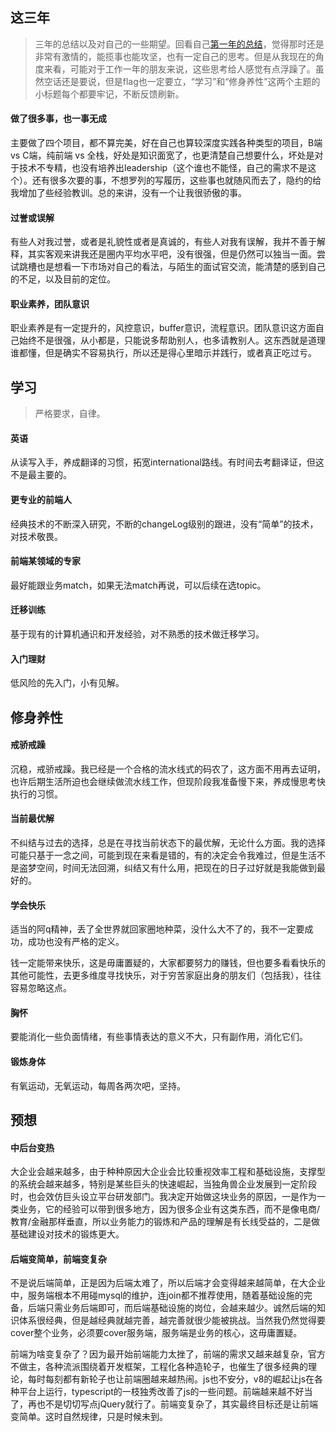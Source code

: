 ## 这三年

> 三年的总结以及对自己的一些期望。回看自己[第一年的总结](https://github.com/shaomingquan/articles/blob/master/src/%E5%B7%A5%E4%BD%9C%E7%AC%AC%E4%B8%80%E5%B9%B4%E7%9A%84%E4%B8%80%E4%BA%9B%E6%80%9D%E8%80%83.md)，觉得那时还是非常有激情的，能揽事也能攻坚，也有一定自己的思考。但是从我现在的角度来看，可能对于工作一年的朋友来说，这些思考给人感觉有点浮躁了。虽然空话还是要说，但是flag也一定要立，“学习”和“修身养性”这两个主题的小标题每个都要牢记，不断反馈刷新。

#### 做了很多事，也一事无成

主要做了四个项目，都不算完美，好在自己也算较深度实践各种类型的项目，B端 vs C端，纯前端 vs 全栈，好处是知识面宽了，也更清楚自己想要什么，坏处是对于技术不专精，也没有培养出leadership（这个谁也不能怪，自己的需求不是这个）。还有很多次要的事，不想罗列的写履历，这些事也就随风而去了，隐约的给我增加了些经验教训。总的来讲，没有一个让我很骄傲的事。

#### 过誉或误解

有些人对我过誉，或者是礼貌性或者是真诚的，有些人对我有误解，我并不善于解释，其实客观来讲我还是圈内平均水平吧，没有很强，但是仍然可以独当一面。尝试跳槽也是想看一下市场对自己的看法，与陌生的面试官交流，能清楚的感到自己的不足，以及目前的定位。

#### 职业素养，团队意识

职业素养是有一定提升的，风控意识，buffer意识，流程意识。团队意识这方面自己始终不是很强，从小都是，只能说多帮助别人，也多请教别人。这东西就是道理谁都懂，但是确实不容易执行，所以还是得心里暗示并践行，或者真正吃过亏。

## 学习

> 严格要求，自律。

#### 英语

从读写入手，养成翻译的习惯，拓宽international路线。有时间去考翻译证，但这不是最主要的。

#### 更专业的前端人

经典技术的不断深入研究，不断的changeLog级别的跟进，没有“简单”的技术，对技术敬畏。

#### 前端某领域的专家

最好能跟业务match，如果无法match再说，可以后续在选topic。

#### 迁移训练

基于现有的计算机通识和开发经验，对不熟悉的技术做迁移学习。

#### 入门理财

低风险的先入门，小有见解。

## 修身养性

#### 戒骄戒躁

沉稳，戒骄戒躁。我已经是一个合格的流水线式的码农了，这方面不用再去证明，也许后期生活所迫也会继续做流水线工作，但现阶段我准备慢下来，养成慢思考快执行的习惯。

#### 当前最优解

不纠结与过去的选择，总是在寻找当前状态下的最优解，无论什么方面。我的选择可能只基于一念之间，可能到现在来看是错的，有的决定会令我难过，但是生活不是盗梦空间，时间无法回溯，纠结又有什么用，把现在的日子过好就是我能做到最好的。

#### 学会快乐

适当的阿q精神，丢了全世界就回家圈地种菜，没什么大不了的，我不一定要成功，成功也没有严格的定义。

钱一定能带来快乐，这是毋庸置疑的，大家都要努力的赚钱，但也要多看看快乐的其他可能性，去更多维度寻找快乐，对于穷苦家庭出身的朋友们（包括我），往往容易忽略这点。

#### 胸怀

要能消化一些负面情绪，有些事情表达的意义不大，只有副作用，消化它们。

#### 锻炼身体

有氧运动，无氧运动，每周各两次吧，坚持。

## 预想

#### 中后台变热

大企业会越来越多，由于种种原因大企业会比较重视效率工程和基础设施，支撑型的系统会越来越多，特别是某些巨头的快速崛起，当独角兽企业发展到一定阶段时，也会效仿巨头设立平台研发部门。我决定开始做这块业务的原因，一是作为一类业务，它的经验可以带到很多地方，因为很多企业有这类东西，而不是像电商/教育/金融那样垂直，所以业务能力的锻炼和产品的理解是有长线受益的，二是做基础建设对技术的锻炼更大。

#### 后端变简单，前端变复杂

不是说后端简单，正是因为后端太难了，所以后端才会变得越来越简单，在大企业中，服务端根本不用碰mysql的维护，连join都不推荐使用，随着基础设施的完备，后端只需业务后端即可，而后端基础设施的岗位，会越来越少。诚然后端的知识体系很经典，但是越经典就越完善，越完善就很少能被挑战。当然我仍然觉得要cover整个业务，必须要cover服务端，服务端是业务的核心，这毋庸置疑。

前端为啥变复杂了？因为最开始前端能力太挫了，前端的需求又越来越复杂，官方不做主，各种流派围绕着开发框架，工程化各种造轮子，也催生了很多经典的理论，每时每刻都有新轮子也让前端圈越来越热闹。js也不安分，v8的崛起让js在各种平台上运行，typescript的一枝独秀改善了js的一些问题。前端越来越不好当了，再也不是切切写点jQuery就行了。前端变复杂了，其实最终目标还是让前端变简单。这时自然规律，只是时候未到。

